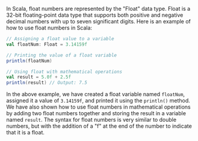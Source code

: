 In Scala, float numbers are represented by the "Float" data type. Float is a 32-bit floating-point data type that supports both positive and negative decimal numbers with up to seven significant digits. Here is an example of how to use float numbers in Scala:

```scala
// Assigning a float value to a variable
val floatNum: Float = 3.14159f

// Printing the value of a float variable
println(floatNum)

// Using float with mathematical operations
val result = 5.0f + 2.5f
println(result) // Output: 7.5
```

In the above example, we have created a float variable named `floatNum`, assigned it a value of `3.14159f`, and printed it using the `println()` method. We have also shown how to use float numbers in mathematical operations by adding two float numbers together and storing the result in a variable named `result`. The syntax for float numbers is very similar to double numbers, but with the addition of a "f" at the end of the number to indicate that it is a float.